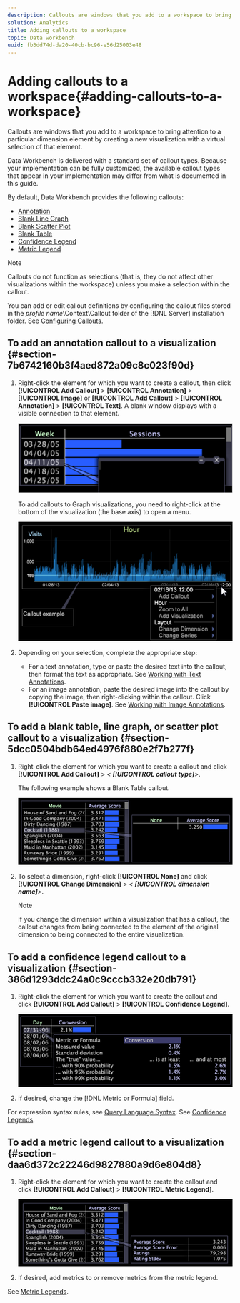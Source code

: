 ```yaml
---
description: Callouts are windows that you add to a workspace to bring attention to a particular dimension element by creating a new visualization with a virtual selection of that element.
solution: Analytics
title: Adding callouts to a workspace
topic: Data workbench
uuid: fb3dd74d-da20-40cb-bc96-e56d25003e48
---
```


# Adding callouts to a workspace{#adding-callouts-to-a-workspace}

Callouts are windows that you add to a workspace to bring attention to a particular dimension element by creating a new visualization with a virtual selection of that element.

 Data Workbench is delivered with a standard set of callout types. Because your implementation can be fully customized, the available callout types that appear in your implementation may differ from what is documented in this guide.

By default, Data Workbench provides the following callouts:

* [Annotation](../../../home/c-get-started/c-vis/c-call-wkspc.md#section-7b6742160b3f4aed872a09c8c023f90d) 
* [Blank Line Graph](../../../home/c-get-started/c-vis/c-call-wkspc.md#section-5dcc0504bdb64ed4976f880e2f7b277f) 
* [Blank Scatter Plot](../../../home/c-get-started/c-vis/c-call-wkspc.md#section-5dcc0504bdb64ed4976f880e2f7b277f) 
* [Blank Table](../../../home/c-get-started/c-vis/c-call-wkspc.md#section-5dcc0504bdb64ed4976f880e2f7b277f) 
* [Confidence Legend](../../../home/c-get-started/c-vis/c-call-wkspc.md#section-386d1293ddc24a0c9cccb332e20db791) 
* [Metric Legend](../../../home/c-get-started/c-vis/c-call-wkspc.md#section-daa6d372c22246d9827880a9d6e804d8)

>[!NOTE]
>
>Callouts do not function as selections (that is, they do not affect other visualizations within the workspace) unless you make a selection within the callout.

You can add or edit callout definitions by configuring the callout files stored in the *profile name*\Context\Callout folder of the [!DNL Server] installation folder. See [Configuring Callouts](../../../home/c-get-started/c-intf-anlys-ftrs/c-config-callouts.md#concept-f6e91e172f5e4c009245c9c549beb76a).

## To add an annotation callout to a visualization {#section-7b6742160b3f4aed872a09c8c023f90d}

1. Right-click the element for which you want to create a callout, then click **[!UICONTROL Add Callout]** > **[!UICONTROL Annotation]** > **[!UICONTROL Image]** or **[!UICONTROL Add Callout]** > **[!UICONTROL Annotation]** > **[!UICONTROL Text]**. A blank window displays with a visible connection to that element.

   ![](assets/client-call.png)

   To add callouts to Graph visualizations, you need to right-click at the bottom of the visualization (the base axis) to open a menu.

   ![](assets/visualization_callout_linegraph.png)

1. Depending on your selection, complete the appropriate step:

    * For a text annotation, type or paste the desired text into the callout, then format the text as appropriate. See [Working with Text Annotations](../../../home/c-get-started/c-analysis-vis/c-annots/c-text-annots.md#concept-55b4aa3e0c58470b8e3c9d452e12a777). 
    * For an image annotation, paste the desired image into the callout by copying the image, then right-clicking within the callout. Click **[!UICONTROL Paste image]**. See [Working with Image Annotations](../../../home/c-get-started/c-analysis-vis/c-annots/c-image-annots.md#concept-02081ed7d91c4fdcb8fc863f2a51c962).

## To add a blank table, line graph, or scatter plot callout to a visualization {#section-5dcc0504bdb64ed4976f880e2f7b277f}

1. Right-click the element for which you want to create a callout and click **[!UICONTROL Add Callout]** > *< **[!UICONTROL callout type]**>*.

   The following example shows a Blank Table callout.

   ![](assets/vis_callout_blank_bar_graph.png)

1. To select a dimension, right-click **[!UICONTROL None]** and click **[!UICONTROL Change Dimension]** > *< **[!UICONTROL dimension name]**>*.

   >[!NOTE]
   >
   >If you change the dimension within a visualization that has a callout, the callout changes from being connected to the element of the original dimension to being connected to the entire visualization.

## To add a confidence legend callout to a visualization {#section-386d1293ddc24a0c9cccb332e20db791}

1. Right-click the element for which you want to create the callout and click **[!UICONTROL Add Callout]** > **[!UICONTROL Confidence Legend]**.

   ![](assets/vis_callout_confidenceLegend.png)

1. If desired, change the [!DNL Metric or Formula] field.

For expression syntax rules, see [Query Language Syntax](../../../home/c-get-started/c-qry-lang-syntx/c-qry-lang-syntx.md#concept-15d1d3f5164a47d49468c5acb7299d9f). See [Confidence Legends](../../../home/c-get-started/c-analysis-vis/c-legends/c-conf-leg.md#concept-73db81c2c218427786c04068aa778efd).

## To add a metric legend callout to a visualization {#section-daa6d372c22246d9827880a9d6e804d8}

1. Right-click the element for which you want to create the callout and click **[!UICONTROL Add Callout]** > **[!UICONTROL Metric Legend]**.

   ![](assets/vis_callout_metricLegend.png)

1. If desired, add metrics to or remove metrics from the metric legend.

See [Metric Legends](../../../home/c-get-started/c-analysis-vis/c-legends/c-metric-leg.md#concept-e7195bc8f7844ae295bda3a88b028d5b). 
